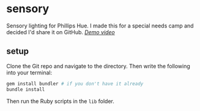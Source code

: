 # sensory
Sensory lighting for Phillips Hue. I made this for a special needs camp and decided I'd share it on GitHub.
*[Demo video](https://lh3.googleusercontent.com/qKxNhmWaCJKVKW-_5dJ4epFUoLRK5I1BJ-ZURLLwkMUb4J1yCotqedbV2Z_UVmgRPlZR7UbNgHtPnq8D5x_uoi2EkKUbZoPE3BuW6jUbSuKC6v-O-wMOfzVsRwnxY9uKD4iZMn7O3sBtKhRqHfeagQbG0oz8e7_Inb4arcKGyLecS8TTmfWBhaAbTQMQjzSjnRlGk4jXEqSxxd4pobFxsBEIrG9YdRW_1zlLxwLzuz-QyDbgQjYHeUlRrexeH9qR0HG_vaV7H-Yd09GBdsUx5nU8SFmpcNi61ze9nb6PbKe7Tl4ts-UkKRmfk3lSYsloYQgl3AKZYQTVWysGVng-1pwA70rPgVgoTiLule5lP0F0qhe-bcIJq140rToyxh0t3ASoOkxlygw7TYod_GaxnUQJNMWFkCroaYqsaCzc1B0CjgSKsWeBG9ZmbuIv9v08QTLljCVEetrxcCzwBEsdTL81TCpV0ONxEshPXrUifdOKAmS9zYa0BY7sU-gJlX8E8l6m92SQ7g8B2XRUl54VTOM3tBcUpGSUhdQpXvBiWJOJP3opgqzlIn9hQxXWr71UDyp3hJB0P9KyyEwxN3aaqC3VkIhVnkjYZhv6h6gkITtnbCzP5aixgU5wUUSQJCDuBfYRCM9otB5eBr19no4QiP-tjPLBghSPag2QtI8BGTAecMnlFb-DHkx-8lBLH6k=m22?cpn=HPOwHw81UZbYUq_R&c=WEB_EMBEDDED_PLAYER&cver=20200415)*

## setup
Clone the Git repo and navigate to the directory. Then write the following into your terminal:

```bash
gem install bundler # if you don't have it already
bundle install
```

Then run the Ruby scripts in the `lib` folder.
